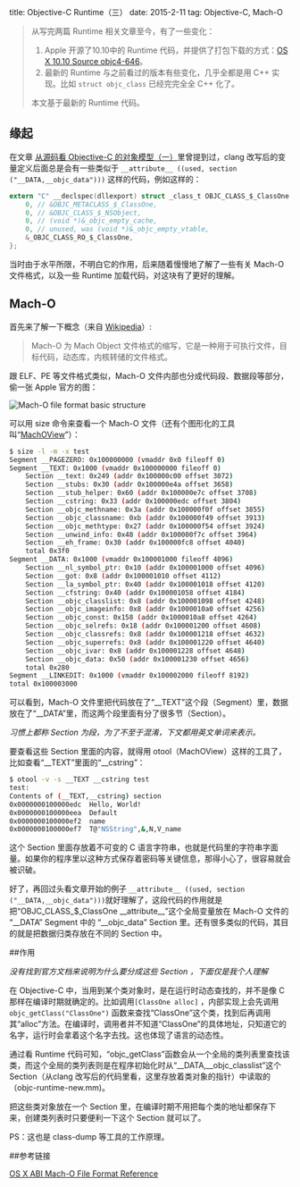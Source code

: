 title: Objective-C Runtime（三）
date: 2015-2-11
tag: Objective-C, Mach-O

> 从写完两篇 Runtime 相关文章至今，有了一些变化：
>
> 1. Apple 开源了10.10中的 Runtime 代码，并提供了打包下载的方式：[OS X 10.10 Source objc4-646](http://www.opensource.apple.com/tarballs/objc4/objc4-646.tar.gz)。
> 2. 最新的 Runtime 与之前看过的版本有些变化，几乎全都是用 C++ 实现。比如 `struct objc_class` 已经完完全全 C++ 化了。
>
> 本文基于最新的 Runtime 代码。

## 缘起

在文章 [从源码看 Objective-C 的对象模型（一）](posts/objective-c-ojbect-1.html)里曾提到过，clang 改写后的变量定义后面总是会有一些类似于 `__attribute__ ((used, section ("__DATA,__objc_data")))` 这样的代码，例如这样的：

```objective-c
extern "C" __declspec(dllexport) struct _class_t OBJC_CLASS_$_ClassOne __attribute__ ((used, section ("__DATA,__objc_data"))) = {
    0, // &OBJC_METACLASS_$_ClassOne,
    0, // &OBJC_CLASS_$_NSObject,
    0, // (void *)&_objc_empty_cache,
    0, // unused, was (void *)&_objc_empty_vtable,
    &_OBJC_CLASS_RO_$_ClassOne,
};
```

当时由于水平所限，不明白它的作用，后来随着慢慢地了解了一些有关 Mach-O 文件格式，以及一些 Runtime 加载代码，对这块有了更好的理解。

## Mach-O

首先来了解一下概念（来自 [Wikipedia](http://zh.wikipedia.org/zh/Mach-O)）:

> Mach-O 为 Mach Object 文件格式的缩写，它是一种用于可执行文件，目标代码，动态库，内核转储的文件格式。

跟 ELF、PE 等文件格式类似，Mach-O 文件内部也分成代码段、数据段等部分，偷一张 Apple 官方的图：

![Mach-O file format basic structure](https://developer.apple.com/library/mac/documentation/DeveloperTools/Conceptual/MachORuntime/art/mach_o_segments.gif)

可以用 size 命令来查看一个 Mach-O 文件（还有个图形化的工具叫“[MachOView](http://sourceforge.net/projects/machoview/)”）：

```bash
$ size -l -m -x test 
Segment __PAGEZERO: 0x100000000 (vmaddr 0x0 fileoff 0)
Segment __TEXT: 0x1000 (vmaddr 0x100000000 fileoff 0)
	Section __text: 0x249 (addr 0x100000c00 offset 3072)
	Section __stubs: 0x30 (addr 0x100000e4a offset 3658)
	Section __stub_helper: 0x60 (addr 0x100000e7c offset 3708)
	Section __cstring: 0x33 (addr 0x100000edc offset 3804)
	Section __objc_methname: 0x3a (addr 0x100000f0f offset 3855)
	Section __objc_classname: 0xb (addr 0x100000f49 offset 3913)
	Section __objc_methtype: 0x27 (addr 0x100000f54 offset 3924)
	Section __unwind_info: 0x48 (addr 0x100000f7c offset 3964)
	Section __eh_frame: 0x30 (addr 0x100000fc8 offset 4040)
	total 0x3f0
Segment __DATA: 0x1000 (vmaddr 0x100001000 fileoff 4096)
	Section __nl_symbol_ptr: 0x10 (addr 0x100001000 offset 4096)
	Section __got: 0x8 (addr 0x100001010 offset 4112)
	Section __la_symbol_ptr: 0x40 (addr 0x100001018 offset 4120)
	Section __cfstring: 0x40 (addr 0x100001058 offset 4184)
	Section __objc_classlist: 0x8 (addr 0x100001098 offset 4248)
	Section __objc_imageinfo: 0x8 (addr 0x1000010a0 offset 4256)
	Section __objc_const: 0x158 (addr 0x1000010a8 offset 4264)
	Section __objc_selrefs: 0x18 (addr 0x100001200 offset 4608)
	Section __objc_classrefs: 0x8 (addr 0x100001218 offset 4632)
	Section __objc_superrefs: 0x8 (addr 0x100001220 offset 4640)
	Section __objc_ivar: 0x8 (addr 0x100001228 offset 4648)
	Section __objc_data: 0x50 (addr 0x100001230 offset 4656)
	total 0x280
Segment __LINKEDIT: 0x1000 (vmaddr 0x100002000 fileoff 8192)
total 0x100003000
```

可以看到，Mach-O 文件里把代码放在了“\_\_TEXT”这个段（Segment）里，数据放在了“\_\_DATA”里，而这两个段里面有分了很多节（Section）。

*习惯上都称 Section 为段，为了不至于混淆，下文都用英文单词来表示。*

要查看这些 Section 里面的内容，就得用 otool（MachOView）这样的工具了，比如查看“\_\_TEXT”里面的“\_\_cstring”：

```bash
$ otool -v -s __TEXT __cstring test       
test:
Contents of (__TEXT,__cstring) section
0x0000000100000edc  Hello, World!
0x0000000100000eea  Default
0x0000000100000ef2  name
0x0000000100000ef7  T@"NSString",&,N,V_name
```

这个 Section 里面存放着不可变的 C 语言字符串，也就是代码里的字符串字面量。如果你的程序里以这种方式保存着密码等关键信息，那得小心了，很容易就会被识破。

好了，再回过头看文章开始的例子 `__attribute__ ((used, section ("__DATA,__objc_data")))`就好理解了，这段代码的作用就是把“OBJC\_CLASS\_$\_ClassOne \_\_attribute\_\_”这个全局变量放在 Mach-O 文件的 “\_\_DATA” Segment 中的 “\_\_objc\_data” Section 里。还有很多类似的代码，其目的就是把数据归类存放在不同的 Section 中。

##作用

*没有找到官方文档来说明为什么要分成这些 Section ，下面仅是我个人理解*

在 Objective-C 中，当用到某个类对象时，是在运行时动态查找的，并不是像 C 那样在编译时期就确定的。比如调用`[ClassOne alloc]` ，内部实现上会先调用 `objc_getClass("ClassOne")` 函数来查找“ClassOne”这个类，找到后再调用其“alloc”方法。在编译时，调用者并不知道“ClassOne”的具体地址，只知道它的名字，运行时会拿着这个名字去找。这也体现了语言的动态性。

通过看 Runtime 代码可知，“objc\_getClass”函数会从一个全局的类列表里查找该类，而这个全局的类列表则是在程序初始化时从“\_\_DATA,\_\_objc\_classlist”这个 Section（从clang 改写后的代码里看，这里存放着类对象的指针）中读取的（objc-runtime-new.mm)。

把这些类对象放在一个 Section 里，在编译时期不用把每个类的地址都保存下来，创建类列表时只要便利一下这个 Section 就可以了。

PS：这也是 class-dump 等工具的工作原理。

##参考链接

[OS X ABI Mach-O File Format Reference](https://developer.apple.com/library/mac/documentation/DeveloperTools/Conceptual/MachORuntime/index.html)
